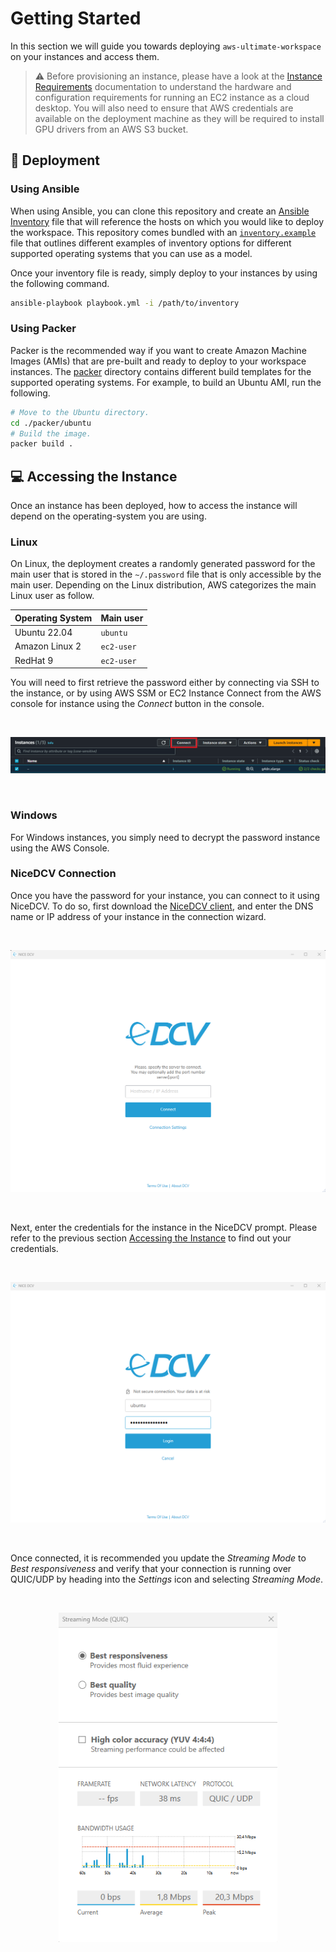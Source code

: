 # Getting Started

In this section we will guide you towards deploying `aws-ultimate-workspace` on your instances and access them.

> ⚠️ Before provisioning an instance, please have a look at the [Instance Requirements](../docs/instance-requirements.md) documentation to understand the hardware and configuration requirements for running an EC2 instance as a cloud desktop. You will also need to ensure that AWS credentials are available on the deployment machine as they will be required to install GPU drivers from an AWS S3 bucket.

## 🚀 Deployment

### Using Ansible

When using Ansible, you can clone this repository and create an [Ansible Inventory](https://docs.ansible.com/ansible/2.3/intro_inventory.html) file that will reference the hosts on which you would like to deploy the workspace. This repository comes bundled with an [`inventory.example`](../inventory.example) file that outlines different examples of inventory options for different supported operating systems that you can use as a model.

Once your inventory file is ready, simply deploy to your instances by using the following command.

```bash
ansible-playbook playbook.yml -i /path/to/inventory
```

### Using Packer

Packer is the recommended way if you want to create Amazon Machine Images (AMIs) that are pre-built and ready to deploy to your workspace instances. The [packer](../packer) directory contains different build templates for the supported operating systems. For example, to build an Ubuntu AMI, run the following.

```bash
# Move to the Ubuntu directory.
cd ./packer/ubuntu
# Build the image.
packer build .
```

## 💻 Accessing the Instance

Once an instance has been deployed, how to access the instance will depend on the operating-system you are using.

### Linux

On Linux, the deployment creates a randomly generated password for the main user that is stored in the `~/.password` file that is only accessible by the main user. Depending on the Linux distribution, AWS categorizes the main Linux user as follow.

Operating System | Main user
---------------- | ---------
Ubuntu 22.04     | `ubuntu`
Amazon Linux 2   | `ec2-user`
RedHat 9         | `ec2-user`

You will need to first retrieve the password either by connecting via SSH to the instance, or by using AWS SSM or EC2 Instance Connect from the AWS console for instance using the *Connect* button in the console.

<br />
<p align="center">
  <img src="../assets/screenshots/connect.png" />
</p>
<br />

### Windows

For Windows instances, you simply need to decrypt the password instance using the AWS Console.

### NiceDCV Connection

Once you have the password for your instance, you can connect to it using NiceDCV. To do so, first download the [NiceDCV client](https://download.nice-dcv.com/), and enter the DNS name or IP address of your instance in the connection wizard.

<br />
<p align="center">
  <img width="700" src="../assets/screenshots/nice-dcv.png" />
</p>
<br />

Next, enter the credentials for the instance in the NiceDCV prompt. Please refer to the previous section [Accessing the Instance](#-accessing-the-instance) to find out your credentials.

<br />
<p align="center">
  <img width="700" src="../assets/screenshots/nice-dcv-credentials.png" />
</p>
<br />

Once connected, it is recommended you update the *Streaming Mode* to *Best responsiveness* and verify that your connection is running over QUIC/UDP by heading into the *Settings* icon and selecting *Streaming Mode*.

<br />
<p align="center">
  <img width="350" src="../assets/screenshots/nice-dcv-streaming.png" />
</p>
<br />
